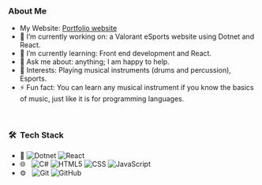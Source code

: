 <h3>About Me </h3>

- My Website: [Portfolio website](https://apurvamathur.vercel.app/)
- 🔭 I’m currently working on: a Valorant eSports website using Dotnet and React.
- 🌱 I’m currently learning: Front end development and React.
- 💬 Ask me about: anything; I am happy to help.
- 💜 Interests: Playing musical instruments (drums and percussion), Esports.
- ⚡ Fun fact: You can learn any musical instrument if you know the basics of music, just like it is for programming languages.

<br/>

<h3> 🛠 &nbsp;Tech Stack</h3>

- :space_invader:
  ![Dotnet](https://img.shields.io/badge/dotnet-14354C?style=for-the-badge&logo=dotnet&logoColor=white)
  ![React](https://img.shields.io/badge/React-217346?style=for-the-badge&logo=React&logoColor=white) 
- 🌐 &nbsp;
  ![C#](https://img.shields.io/badge/csharp-316192?style=for-the-badge&logo=csharp&logoColor=white) 
  ![HTML5](https://img.shields.io/badge/HTML5-E34F26?style=for-the-badge&logo=html5&logoColor=white)
  ![CSS](https://img.shields.io/badge/CSS-239120?&style=for-the-badge&logo=css3&logoColor=white)
  ![JavaScript](https://img.shields.io/badge/JavaScript-323330?style=for-the-badge&logo=javascript&logoColor=F7DF1E)
- ⚙️ &nbsp;
  ![Git](https://img.shields.io/badge/Git-F05032?style=for-the-badge&logo=git&logoColor=white)
  ![GitHub](https://img.shields.io/badge/GitHub-100000?style=for-the-badge&logo=github&logoColor=white)
